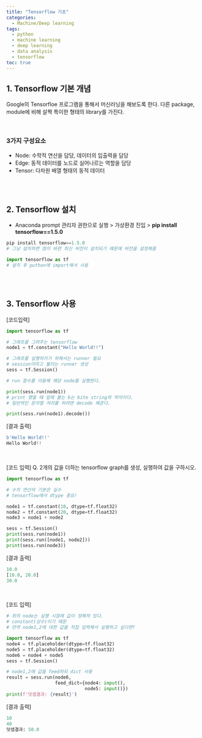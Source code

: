 ```yaml
---
title: "Tensorflow 기초"
categories: 
  - Machine/Deep learning 
tags:
  - python
  - machine learning
  - deep learning
  - data analysis
  - tensorflow
toc: true
---
```


## 1. Tensorflow 기본 개념

Google의 Tensorfloe 프로그램을 통해서 머신러닝을 해보도록 한다. 다른 package, module에 비해 살짝 특이한 형태의 library를 가진다.

<br>

### 3가지 구성요소

- Node: 수학적 연산을 담당, 데이터의 입출력을 담당
- Edge: 동적 데이터를 노드로 실어나르는 역할을 담당
- Tensor: 다차원 배열 형태의 동적 데이터

<br><br>

## 2. Tensorflow 설치

- Anaconda prompt 관리자 권한으로 실행 > 가상환경 진입 > **pip install tensorflow==1.5.0**

```python
pip install tensorflow==1.5.0
# 그냥 설치하면 많이 바뀐 최신 버전이 설치되기 떄문에 버전을 설정해줌

import tensorflow as tf
# 설치 후 puthon에 import해서 사용
```

<br><br>

## 3. Tensorflow 사용

[코드입력]

```python
import tensorflow as tf

# 그래프를 그려주는 tensorflow
node1 = tf.constant("Hello World!!")

# 그래프를 실행히키기 위해서는 runner 필요
# session이라고 불리는 runner 생성
sess = tf.Session()

# run 함수를 이용해 해당 node를 실행한다.

print(sess.run(node1))
# print 했을 때 앞에 붙는 b는 bite string의 약자이다.
# 일반적인 문자열 처리를 하려면 decode 해준다.

print(sess.run(node1).decode())
```



[결과 출력]

```python
b'Hello World!!'
Hello World!!
```

<br>

[코드 입력]
Q. 2개의 값을 더하는 tensorflow graph를 생성, 실행하여 값을 구하시오.

```python
import tensorflow as tf

# 수치 연산의 기본은 실수
# tensorflow에서 dtype 중요!

node1 = tf.constant(10, dtype=tf.float32)
node2 = tf.constant(20, dtype=tf.float32)
node3 = node1 + node2

sess = tf.Session()
print(sess.run(node1))
print(sess.run([node1, node2]))
print(sess.run(node3))
```



[결과 출력]

```python
10.0
[10.0, 20.0]
30.0
```

<br>

[코드 입력]

```python
# 위의 node는 실행 시점에 값이 정해져 있다.
# constant(상수)이기 때문
# 만약 node1,2에 대한 값을 직접 입력해서 실행하고 싶다면?

import tensorflow as tf
node4 = tf.placeholder(dtype=tf.float32)
node5 = tf.placeholder(dtype=tf.float32)
node6 = node4 + node5
sess = tf.Session()

# node1,2에 값을 feed하되 dict 사용
result = sess.run(node6,
				  feed_dict={node4: input(),
                             node5: input()})
print(f'덧셈결과: {result}')
```



[결과 출력]

```python
10
40
덧셈결과: 50.0
```